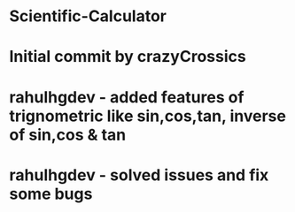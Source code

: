 # Scientific-Calculator
# Initial commit by crazyCrossics
# rahulhgdev -  added features of trignometric like sin,cos,tan, inverse of sin,cos & tan
# rahulhgdev - solved issues and fix some bugs